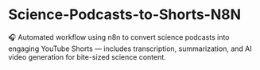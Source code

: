 # Science-Podcasts-to-Shorts-N8N
🎧 Automated workflow using n8n to convert science podcasts into engaging YouTube Shorts — includes transcription, summarization, and AI video generation for bite-sized science content.

